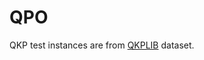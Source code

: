 # QPO

QKP test instances are from [QKPLIB](https://data.mendeley.com/datasets/82pxy6yv49/1) dataset.